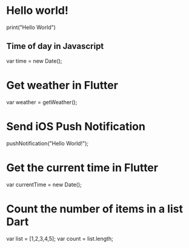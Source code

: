 # Hello world!
print("Hello World")

## Time of day in Javascript
var time = new Date();

# Get weather in Flutter
var weather = getWeather();

# Send iOS Push Notification
pushNotification("Hello World!");

# Get the current time in Flutter
var currentTime = new Date();

# Count the number of items in a list Dart
var list = [1,2,3,4,5];
var count = list.length;